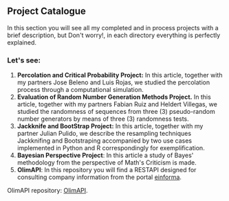 ## Project Catalogue 
In this section you will see all  my completed and in process projects with a brief description, but Don't worry!, in each directory everything is perfectly explained. 

### Let's see:

1. **Percolation and Critical Probability Project:** In this article, together with my partners Jose Beleno and Luis Rojas, we studied the percolation process through a computational simulation.
2. **Evaluation of Random Number Generation Methods Project.**  In this article, together with my partners Fabian Ruiz and Heldert Villegas, we studied the randomness of sequences from three (3) pseudo-random number generators by means of three (3) randomness tests.
3. **Jackknife and BootStrap Project:** In this article, together with my partner Julian Pulido, we describe the resampling techniques Jackknifing and Bootstraping accompanied by two use cases implemented in Python and R correspondingly for exemplification.
4. **Bayesian Perspective Project**: In this article a study of Bayes' methodology from the perspective of Math's Criticism is made.
5. **OlimAPI**: In this repository you will find a RESTAPI designed for consulting company information from the portal [einforma](https://www.einforma.co/buscador-empresas-empresarios). 

OlimAPI repository: [OlimAPI](https://github.com/SgaravitoWp/OlimpiaIT). 



